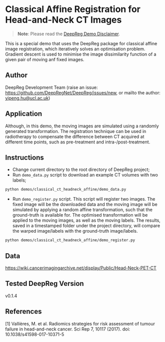 # Classical Affine Registration for Head-and-Neck CT Images

> **Note**: Please read the
> [DeepReg Demo Disclaimer](introduction.html#demo-disclaimer).

This is a special demo that uses the DeepReg package for classical affine image
registration, which iteratively solves an optimisation problem. Gradient descent is used
to minimise the image dissimilarity function of a given pair of moving anf fixed images.

## Author

DeepReg Development Team (raise an issue:
https://github.com/DeepRegNet/DeepReg/issues/new, or mailto the author:
yipeng.hu@ucl.ac.uk)

## Application

Although, in this demo, the moving images are simulated using a randomly generated
transformation. The registration technique can be used in radiotherapy to compensate the
difference between CT acquired at different time points, such as pre-treatment and
intra-/post-treatment.

## Instructions

- Change current directory to the root directory of DeepReg project;
- Run `demo_data.py` script to download an example CT volumes with two labels;

```bash
python demos/classical_ct_headneck_affine/demo_data.py
```

- Run `demo_register.py` script. This script will register two images. The fixed image
  will be the downloaded data and the moving image will be simulated by applying a
  random affine transformation, such that the ground-truth is available for. The
  optimised transformation will be applied to the moving images, as well as the moving
  labels. The results, saved in a timestamped folder under the project directory, will
  compare the warped image/labels with the ground-truth image/labels.

```bash
python demos/classical_ct_headneck_affine/demo_register.py
```

## Data

https://wiki.cancerimagingarchive.net/display/Public/Head-Neck-PET-CT

## Tested DeepReg Version

v0.1.4

## References

[1] Vallières, M. et al. Radiomics strategies for risk assessment of tumour failure in
head-and-neck cancer. Sci Rep 7, 10117 (2017). doi: 10.1038/s41598-017-10371-5
